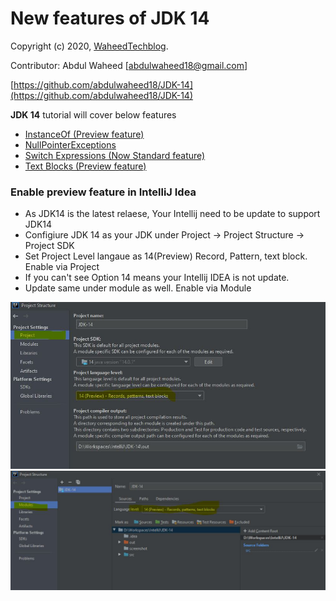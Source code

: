 New features of JDK 14
============================================
Copyright (c) 2020, [WaheedTechblog](http://www.waheedtechblog.com/).

Contributor: Abdul Waheed [abdulwaheed18@gmail.com]

[https://github.com/abdulwaheed18/JDK-14](https://github.com/abdulwaheed18/JDK-14)

**JDK 14** tutorial will cover below features

- [InstanceOf (Preview feature)](https://github.com/abdulwaheed18/JDK-14/blob/master/src/com/waheedtechblog/jdk14/InstanceOfMatching.java)
- [NullPointerExceptions](https://github.com/abdulwaheed18/JDK-14/blob/master/src/com/waheedtechblog/jdk14/NullPointerExceptions.java)
- [Switch Expressions (Now Standard feature)](https://github.com/abdulwaheed18/JDK-14/blob/master/src/com/waheedtechblog/jdk14/SwitchExpressions.java)
- [Text Blocks (Preview feature)](https://github.com/abdulwaheed18/JDK-14/blob/master/src/com/waheedtechblog/jdk14/TextBlocks.java)


### Enable preview feature in IntelliJ Idea
 - As JDK14 is the latest relaese, Your Intellij need to be update to support JDK14
 - Configiure JDK 14 as your JDK under Project -> Project Structure -> Project SDK
 - Set Project Level langaue as 14(Preview) Record, Pattern, text block. Enable via Project
 - If you can't see Option 14 means your Intellij IDEA is not update.
 - Update same under module as well. Enable via Module
 
 ![Enable via Project](screenshot/enablePreviewFeatureProject.JPG)
 ![Enable via Module](screenshot/enablePreviewFeature.JPG)

